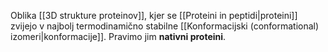 Oblika [[3D strukture proteinov]], kjer se [[Proteini in peptidi|proteini]] zvijejo v najbolj termodinamično stabilne [[Konformacijski (conformational) izomeri|konformacije]]. Pravimo jim **nativni proteini**.